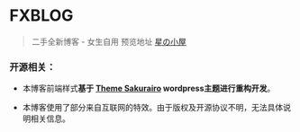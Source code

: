 <h1>FXBLOG </h1>

> 二手全新博客 - 女生自用 预览地址 [星の小屋](https://www.zhuiyifanxing.top/#/home)

### 开源相关：

- 本博客前端样式**基于 [Theme Sakurairo](https://github.com/mirai-mamori/Sakurairo) wordpress主题进行重构开发**。

- 本博客使用了部分来自互联网的特效。由于版权及开源协议不明，无法具体说明相关信息。
